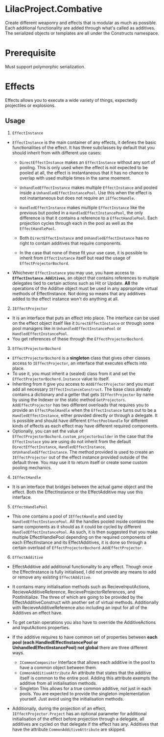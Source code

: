 # LilacProject.Combative

Create different weaponry and effects that is modular as much as possible. Each additional functionality are added through what's called as additives.
The serialized objects or templates are all under the Constructs namespace.

# Prerequisite

Must support polymorphic serialization. 

# Effects

Effects allows you to execute a wide variety of things, expectedly projectiles or explosions.

## Usage

1. ```EffectInstance```
  - ```EffectInstance``` is the main container of any effects, it defines the basic functionalities of the effect. It has three subclasses by default that you should inherit from with different use cases:
    - ```DirectEffectInstance``` makes an ```EffectInstance``` without any sort of pooling. This is only used when the effect is not expected to be pooled at all, the effect is instantaneous that it has no chance to overlap with used multiple times in the same moement.
    - ```UnhandledEffectInstance``` makes multiple ```EffectInstance``` and pooled inside a ```UnhandledEffectInstancePool```. Use this when the effect is not instantaneous but does not require an ```iEffectHandle```.
    - ```HandledEffectInstance``` makes multiple ```EffectInstance``` like the previous but pooled in a ```HandledEffectInstancePool```, the only difference is that it contains a reference to a ```EffectHandlePool```. Each projection cycles through each in the pool as well as the ```EffectHandlePool```.
   
    - Both ```DirectEffectInstance``` and ```UnhandledEffectInstance``` has no right to contain additives that require components.
   
    - In the case that none of these fit your use case, it is possible to inherit from ```EffectInstance``` itself but read the usage of ```EffectProjectorBochord```.
   
  - Whichever ```EffectInstance``` you may use, you have access to **```EffectInstance.Additives```**, an object that contains references to multiple delegates tied to certain actions such as Hit or Update. **All** the operations of the Additve object must be used in any appropriate virtual methods of EffectInstance. Not doing so means that any additives added to the effect instance won't do anything at all.
   
2. ```IEffectProjector```
  - It is an interface that puts an effect into place. The interface can be used on the effect object itself like it ```DirectEffectInstance``` or through some pool managers like in ```UnhandledEffectInstancePool``` or ```HandledEffectInstancePool```.
  - You get references of these through the ```EffectProjectorBochord```.

3. ```EffectProjectorBochord```
  - ```EffectProjectorBochord``` is a **singleton** class that gives other classes access to ```IEffectProjector```, an interface that executes effects into place.
  - To use it, you must inherit a (sealed) class from it and set the ```EffectProjectorBochord.Instance``` value to itself.
  - Inheriting from it give you access to ```AddEffectProjector``` and you must add all necessary ```IEffectInstanceConstruct```. The base class already contains a dictionary and a getter that gets ```IEffectProjector``` by name by using the Indexer or the static method ```GetProjectors```. ```AddEffectProjector``` has two different overloads that requires you to provide an ```EffectPoolHandle``` when the ```EffectInstance``` turns out to be a ```HandledEffectInstance```, either provided directly or through a delegate. It is possible and should have different ```EffectPoolHandle``` for different kinds of effects as each effect may have different required components.
  - Optionally, you can set the value of ```EffectProjectorBochord.custom_projectorbuilder``` in the case that the ```EffectInstace``` you are using do not inherit from the default ```DirectEffectInstance```, ```HandledEffectInstance```, or```UnhandledEffectInstance```. The method provided is used to create an ```IEffectProjector``` out of the effect instance provided outside of the default three. You may use it to return itself or create some custom pooling mechanics.
   
4. ```IEffectHandle```
  - It is an interface that bridges between the actual game object and the effect. Both the EffectInstance or the EffectAdditive may use this interface.

5. ```EffectHandlePool```
  - This one contains a pool of ```IEffectHandle``` and used by ```HandledEffectInstancePool```. All the handles pooled inside contains the same components as it should as it could be cycled by different ```HandledEffectInstancePool```. As such, it is then suggested that you make multiple EffectHandlePool depending on the required components of each EffectInstance and its EffectAdditives, it is done so through a certain overload of ```EffectProjectorBochord.AddEffectProjector```.

6. ```EffectAdditive```
  - EffectAdditive add additional functionality to any effect. Though once the EffectInstance is fully initialised, I did not provide any means to add or remove any existing ```EffectAdditive```.
  - It contains many initialisation methods such as RecieveInputActions, RecieveAdditiveReference, RecieveProjectorReferences, and PostInitialize. The three of which are going to be provided by the EffectAdditiveConstruct with another set of virtual methods. Additionally with RecieveAdditiveReference also including an input for all of the Additives an effect have.
  - To get certain operations you also have to override the AdditiveActions and InputActions properties.
  - If the additive requires to have common set of properties between **each pool (each HandledEffectInstancePool or UnhandledEffectInstancePool) not global** there are three different ways.
    - ```ICommonCompositor```
      Interface that allows each additive in the pool to have a common object between them.
    - ```CommonAdditiveAttribute```
      An attribute that states that the additive itself is common to the entire pool.
      Adding this attribute exempts the additive from all initialisation methods.
    - Singleton
      This allows for a true common additive, not just in each pools.
      You are expected to provide the singleton implementation yourself. Just avoid using the initialisation methods.
      
  - Additionally, during the projection of an effect, ```IEffectProjector.Project``` has an optional parameter for additional initialisation of the effect before projection through a delegate, all additives are cycled on that delegate if the effect has any. Additives that have the attribute ```CommonAdditiveAttribute``` are skipped.

